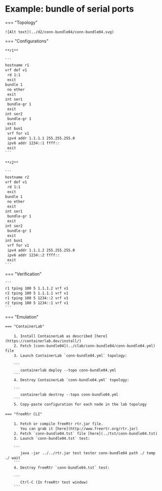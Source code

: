 # Example: bundle of serial ports

=== "Topology"

    ![Alt text](../d2/conn-bundle04/conn-bundle04.svg)

=== "Configurations"

    **r1**

    ```
    hostname r1
    vrf def v1
     rd 1:1
     exit
    bundle 1
     no ether
     exit
    int ser1
     bundle-gr 1
     exit
    int ser2
     bundle-gr 1
     exit
    int bun1
     vrf for v1
     ipv4 addr 1.1.1.1 255.255.255.0
     ipv6 addr 1234::1 ffff::
     exit
    ```

    **r2**

    ```
    hostname r2
    vrf def v1
     rd 1:1
     exit
    bundle 1
     no ether
     exit
    int ser1
     bundle-gr 1
     exit
    int ser2
     bundle-gr 1
     exit
    int bun1
     vrf for v1
     ipv4 addr 1.1.1.2 255.255.255.0
     ipv6 addr 1234::2 ffff::
     exit
    ```

=== "Verification"

    ```
    r1 tping 100 5 1.1.1.2 vrf v1
    r2 tping 100 5 1.1.1.1 vrf v1
    r1 tping 100 5 1234::2 vrf v1
    r2 tping 100 5 1234::1 vrf v1
    ```

=== "Emulation"

    === "ContainerLab"

        1. Install ContainerLab as described [here](https://containerlab.dev/install/)  
        2. Fetch [conn-bundle04](../clab/conn-bundle04/conn-bundle04.yml) file  
        3. Launch ContainerLab `conn-bundle04.yml` topology:  

        ```
           containerlab deploy --topo conn-bundle04.yml  
        ```
        4. Destroy ContainerLab `conn-bundle04.yml` topology:  

        ```
           containerlab destroy --topo conn-bundle04.yml  
        ```
        5. Copy-paste configuration for each node in the lab topology

    === "freeRtr CLI"

        1. Fetch or compile freeRtr rtr.jar file.  
           You can grab it [here](http://www.freertr.org/rtr.jar)  
        2. Fetch `conn-bundle04.tst` file [here](../tst/conn-bundle04.tst)  
        3. Launch `conn-bundle04.tst` test:  

        ```
           java -jar ../../rtr.jar test tester conn-bundle04 path ./ temp ./ wait
        ```
        4. Destroy freeRtr `conn-bundle04.tst` test:  

        ```
           Ctrl-C (In freeRtr test window)
        ```


